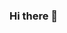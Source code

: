 ### Hi there 👋

<!--
**pazju/pazju** is a ✨ _special_ ✨ repository because its `README.md` (this file) appears on your GitHub profile.


- 🔭 I’m currently a student of Electronic Engineering at Pontificia Universidad Javeriana
- 🌱 I’m currently learning Machine Learning, AI, and IoT
- 👯 I’m looking to collaborate on ... Engineering Fun Projects
🤔 I’m looking for help with ...
💬 Ask me about ...
- 📫 How to reach me: ... [Instagram](https://www.instagram.com/juankpazs/)
- 😄 Pronouns: Paz, Inge, JC, JuanK
- ⚡ Fun fact: I love brownies 
-->
